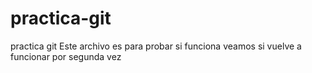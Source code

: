 # practica-git

practica git
Este archivo es para probar si funciona
veamos si vuelve a funcionar por segunda vez
